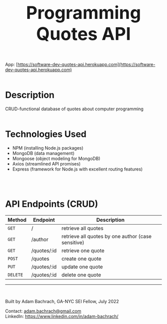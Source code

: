 # <p style="text-align: center; font-weight: bold; font-size: 2em;">Programming Quotes API</p>

App: [https://software-dev-quotes-api.herokuapp.com](https://software-dev-quotes-api.herokuapp.com)
<br>
<br>

# Description
CRUD-functional database of quotes about computer programming
<br>
<br>

# Technologies Used
- NPM (installing Node.js packages)
- MongoDB (data management)
- Mongoose (object modeling for MongoDB)
- Axios (streamlined API promises)
- Express (framework for Node.js with excellent routing features)
<br>
<br>

# API Endpoints (CRUD)
| Method   | Endpoint    | Description             |
| ---      | ---         | ---                     |
| `GET`    | /           | retrieve all quotes   |
| `GET`    | /author     | retrieve all quotes by one author (case sensitive) |
| `GET`    | /quotes/:id | retrieve one quote  |
| `POST`   | /quotes     | create one quote    |
| `PUT`    | /quotes/:id | update one quote    |
| `DELETE` | /quotes/:id | delete one quote    |

---
<br>

Built by Adam Bachrach, GA-NYC SEI Fellow, July 2022

Contact: [adam.bachrach@gmail.com](mailto:adam.bachrach@gmail.com)
\
LinkedIn: https://www.linkedin.com/in/adam-bachrach/
